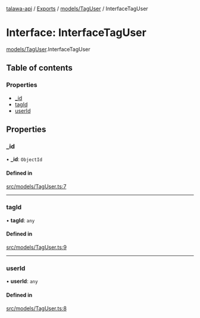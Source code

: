 [talawa-api](../README.md) / [Exports](../modules.md) / [models/TagUser](../modules/models_TagUser.md) / InterfaceTagUser

# Interface: InterfaceTagUser

[models/TagUser](../modules/models_TagUser.md).InterfaceTagUser

## Table of contents

### Properties

- [\_id](models_TagUser.InterfaceTagUser.md#_id)
- [tagId](models_TagUser.InterfaceTagUser.md#tagid)
- [userId](models_TagUser.InterfaceTagUser.md#userid)

## Properties

### \_id

• **\_id**: `ObjectId`

#### Defined in

[src/models/TagUser.ts:7](https://github.com/PalisadoesFoundation/talawa-api/blob/e7d3a46/src/models/TagUser.ts#L7)

___

### tagId

• **tagId**: `any`

#### Defined in

[src/models/TagUser.ts:9](https://github.com/PalisadoesFoundation/talawa-api/blob/e7d3a46/src/models/TagUser.ts#L9)

___

### userId

• **userId**: `any`

#### Defined in

[src/models/TagUser.ts:8](https://github.com/PalisadoesFoundation/talawa-api/blob/e7d3a46/src/models/TagUser.ts#L8)

